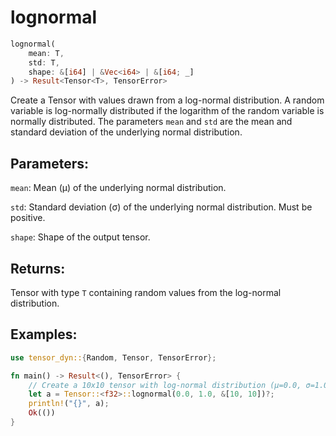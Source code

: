 # lognormal
```rust
lognormal(
    mean: T,
    std: T,
    shape: &[i64] | &Vec<i64> | &[i64; _]
) -> Result<Tensor<T>, TensorError>
```
Create a Tensor with values drawn from a log-normal distribution. A random variable is log-normally distributed if the logarithm of the random variable is normally distributed. The parameters `mean` and `std` are the mean and standard deviation of the underlying normal distribution.

## Parameters:
`mean`: Mean (μ) of the underlying normal distribution.

`std`: Standard deviation (σ) of the underlying normal distribution. Must be positive.

`shape`: Shape of the output tensor.

## Returns:
Tensor with type `T` containing random values from the log-normal distribution.

## Examples:
```rust
use tensor_dyn::{Random, Tensor, TensorError};

fn main() -> Result<(), TensorError> {
    // Create a 10x10 tensor with log-normal distribution (μ=0.0, σ=1.0)
    let a = Tensor::<f32>::lognormal(0.0, 1.0, &[10, 10])?;
    println!("{}", a);
    Ok(())
}
```